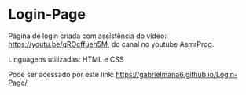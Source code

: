 # Login-Page
Página de login criada com assistência do vídeo: https://youtu.be/qROcffueh5M, do canal no youtube AsmrProg.

Linguagens utilizadas:
HTML e CSS

Pode ser acessado por este link: https://gabrielmana6.github.io/Login-Page/
